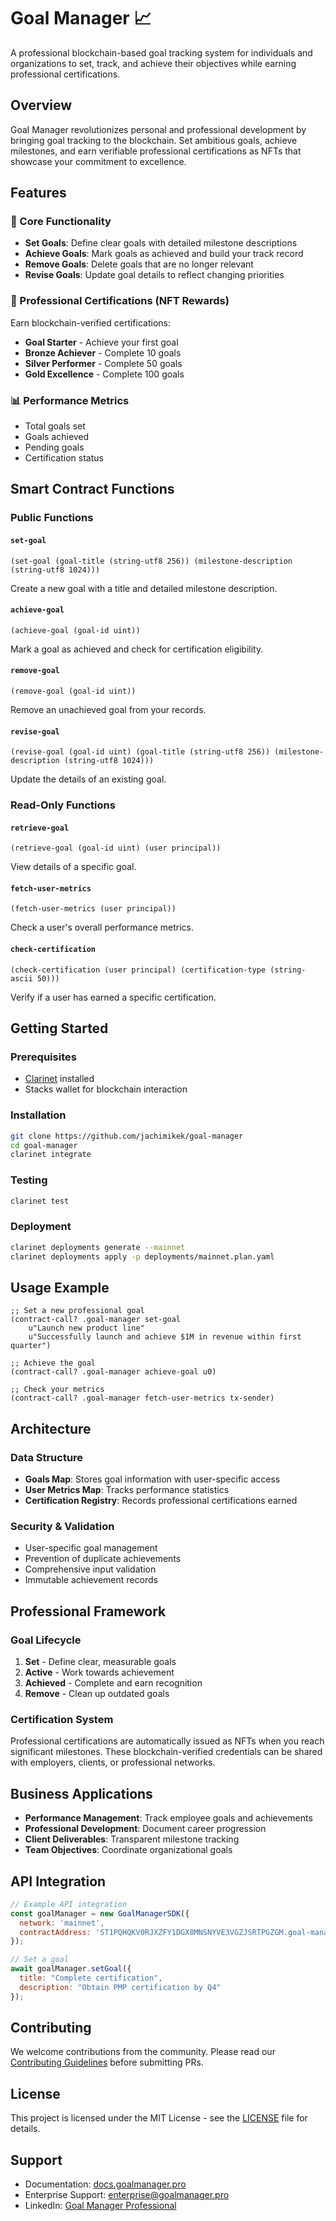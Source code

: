# Goal Manager 📈

A professional blockchain-based goal tracking system for individuals and organizations to set, track, and achieve their objectives while earning professional certifications.

## Overview

Goal Manager revolutionizes personal and professional development by bringing goal tracking to the blockchain. Set ambitious goals, achieve milestones, and earn verifiable professional certifications as NFTs that showcase your commitment to excellence.

## Features

### 🎯 Core Functionality
- **Set Goals**: Define clear goals with detailed milestone descriptions
- **Achieve Goals**: Mark goals as achieved and build your track record
- **Remove Goals**: Delete goals that are no longer relevant
- **Revise Goals**: Update goal details to reflect changing priorities

### 🏅 Professional Certifications (NFT Rewards)
Earn blockchain-verified certifications:
- **Goal Starter** - Achieve your first goal
- **Bronze Achiever** - Complete 10 goals
- **Silver Performer** - Complete 50 goals
- **Gold Excellence** - Complete 100 goals

### 📊 Performance Metrics
- Total goals set
- Goals achieved
- Pending goals
- Certification status

## Smart Contract Functions

### Public Functions

#### `set-goal`
```clarity
(set-goal (goal-title (string-utf8 256)) (milestone-description (string-utf8 1024)))
```
Create a new goal with a title and detailed milestone description.

#### `achieve-goal`
```clarity
(achieve-goal (goal-id uint))
```
Mark a goal as achieved and check for certification eligibility.

#### `remove-goal`
```clarity
(remove-goal (goal-id uint))
```
Remove an unachieved goal from your records.

#### `revise-goal`
```clarity
(revise-goal (goal-id uint) (goal-title (string-utf8 256)) (milestone-description (string-utf8 1024)))
```
Update the details of an existing goal.

### Read-Only Functions

#### `retrieve-goal`
```clarity
(retrieve-goal (goal-id uint) (user principal))
```
View details of a specific goal.

#### `fetch-user-metrics`
```clarity
(fetch-user-metrics (user principal))
```
Check a user's overall performance metrics.

#### `check-certification`
```clarity
(check-certification (user principal) (certification-type (string-ascii 50)))
```
Verify if a user has earned a specific certification.

## Getting Started

### Prerequisites
- [Clarinet](https://github.com/hirosystems/clarinet) installed
- Stacks wallet for blockchain interaction

### Installation
```bash
git clone https://github.com/jachimikek/goal-manager
cd goal-manager
clarinet integrate
```

### Testing
```bash
clarinet test
```

### Deployment
```bash
clarinet deployments generate --mainnet
clarinet deployments apply -p deployments/mainnet.plan.yaml
```

## Usage Example

```clarity
;; Set a new professional goal
(contract-call? .goal-manager set-goal 
    u"Launch new product line" 
    u"Successfully launch and achieve $1M in revenue within first quarter")

;; Achieve the goal
(contract-call? .goal-manager achieve-goal u0)

;; Check your metrics
(contract-call? .goal-manager fetch-user-metrics tx-sender)
```

## Architecture

### Data Structure
- **Goals Map**: Stores goal information with user-specific access
- **User Metrics Map**: Tracks performance statistics
- **Certification Registry**: Records professional certifications earned

### Security & Validation
- User-specific goal management
- Prevention of duplicate achievements
- Comprehensive input validation
- Immutable achievement records

## Professional Framework

### Goal Lifecycle
1. **Set** - Define clear, measurable goals
2. **Active** - Work towards achievement
3. **Achieved** - Complete and earn recognition
4. **Remove** - Clean up outdated goals

### Certification System
Professional certifications are automatically issued as NFTs when you reach significant milestones. These blockchain-verified credentials can be shared with employers, clients, or professional networks.

## Business Applications

- **Performance Management**: Track employee goals and achievements
- **Professional Development**: Document career progression
- **Client Deliverables**: Transparent milestone tracking
- **Team Objectives**: Coordinate organizational goals

## API Integration

```javascript
// Example API integration
const goalManager = new GoalManagerSDK({
  network: 'mainnet',
  contractAddress: 'ST1PQHQKV0RJXZFY1DGX8MNSNYVE3VGZJSRTPGZGM.goal-manager'
});

// Set a goal
await goalManager.setGoal({
  title: "Complete certification",
  description: "Obtain PMP certification by Q4"
});
```

## Contributing

We welcome contributions from the community. Please read our [Contributing Guidelines](CONTRIBUTING.md) before submitting PRs.

## License

This project is licensed under the MIT License - see the [LICENSE](LICENSE) file for details.

## Support

- Documentation: [docs.goalmanager.pro](https://docs.goalmanager.pro)
- Enterprise Support: [enterprise@goalmanager.pro](mailto:enterprise@goalmanager.pro)
- LinkedIn: [Goal Manager Professional](https://linkedin.com/company/goalmanager)
